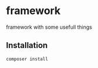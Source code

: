 framework
=========

framework with some usefull things

Installation
------------

	composer install